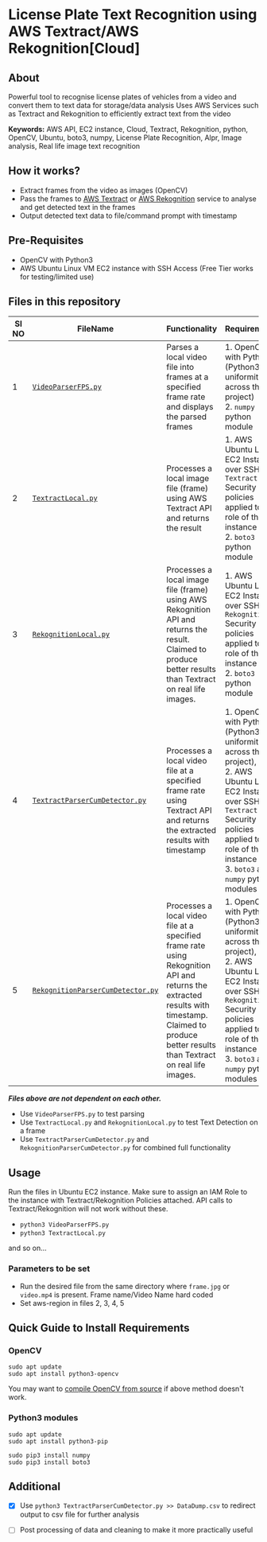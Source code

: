 # License Plate Text Recognition using AWS Textract/AWS Rekognition[Cloud]

## About
Powerful tool to recognise license plates of vehicles from a video and convert them to text data for storage/data analysis
Uses AWS Services such as Textract and Rekognition to efficiently extract text from the video


**Keywords:** AWS API, EC2 instance, Cloud, Textract, Rekognition, python, OpenCV, Ubuntu, boto3, numpy, License Plate Recognition, Alpr, Image analysis, Real life image text recognition 
## How it works?  

 - Extract frames from the video as images (OpenCV)
 - Pass the frames to [AWS Textract](https://docs.aws.amazon.com/textract/latest/dg/how-it-works.html) or [AWS Rekognition](https://aws.amazon.com/rekognition) service to analyse and get detected text in the frames
 - Output detected text data to file/command prompt with timestamp

## Pre-Requisites

 - OpenCV with Python3
 - AWS Ubuntu Linux VM EC2 instance with SSH Access (Free Tier works for testing/limited use)

## Files in this repository


| Sl NO|FileName|Functionality  | Requirements|
|--|--|--|--|
| 1| [`VideoParserFPS.py`](https://github.com/yakshaG/aws-LicensePlateRecognition/blob/master/VideoParserFPS.py) | Parses a local video file into frames at a specified frame rate and displays the parsed frames | 1. OpenCV with Python (Python3 for uniformity across the project)<br> 2. `numpy` python module|
| 2| [`TextractLocal.py`](https://github.com/yakshaG/aws-LicensePlateRecognition/blob/master/TextractLocal.py)| Processes a local image file (frame) using AWS Textract API and returns the result | 1. AWS Ubuntu Linux EC2 Instance over SSH with `Textract` Security policies applied to IAM role of the instance <br> 2. `boto3` python module|
| 3| [`RekognitionLocal.py`](https://github.com/yakshaG/aws-LicensePlateRecognition/blob/master/RekognitionLocal.py)| Processes a local image file (frame) using AWS Rekognition API and returns the result. Claimed to produce better results than Textract on real life images. | 1. AWS Ubuntu Linux EC2 Instance over SSH with `Rekognition` Security policies applied to IAM role of the instance <br> 2. `boto3` python module|
| 4|[`TextractParserCumDetector.py`](https://github.com/yakshaG/aws-LicensePlateRecognition/blob/master/TextractParserCumDetector.py) | Processes a local video file at a specified frame rate using Textract API and returns the extracted results with timestamp | 1. OpenCV with Python (Python3 for uniformity across the project), <br> 2. AWS Ubuntu Linux EC2 Instance over SSH with `Textract` Security policies applied to IAM role of the instance <br> 3. `boto3` and `numpy` python modules|
| 5|[`RekognitionParserCumDetector.py`](https://github.com/yakshaG/aws-LicensePlateRecognition/blob/master/RekognitionParserCumDetector.py) | Processes a local video file at a specified frame rate using Rekognition API and returns the extracted results with timestamp. Claimed to produce better results than Textract on real life images. | 1. OpenCV with Python (Python3 for uniformity across the project), <br> 2. AWS Ubuntu Linux EC2 Instance over SSH with `Rekognition` Security policies applied to IAM role of the instance <br> 3. `boto3` and `numpy` python modules|

***Files above are not dependent on each other.***

 - Use `VideoParserFPS.py` to test parsing
 - Use `TextractLocal.py` and `RekognitionLocal.py` to test Text Detection on a frame
 - Use  `TextractParserCumDetector.py` and `RekognitionParserCumDetector.py` for combined full functionality

## Usage
Run the files in Ubuntu EC2 instance. Make sure to assign an IAM Role to the instance with Textract/Rekognition Policies attached. API calls to Textract/Rekognition will not work without these.
 - `python3 VideoParserFPS.py` 
 - `python3 TextractLocal.py`

and so on...
### Parameters to be set
 - Run the desired file from the same directory where `frame.jpg` or `video.mp4` is present. Frame name/Video Name hard coded
 - Set aws-region in files 2, 3, 4, 5

## Quick Guide to Install Requirements

### OpenCV
 ```
sudo apt update
sudo apt install python3-opencv
```
You may want to [compile OpenCV from source](https://docs.opencv.org/master/d2/de6/tutorial_py_setup_in_ubuntu.html) if above method doesn't work.

### Python3 modules
```
sudo apt update
sudo apt install python3-pip

sudo pip3 install numpy
sudo pip3 install boto3
```
## Additional

 - [x] Use `python3 TextractParserCumDetector.py >> DataDump.csv` to redirect output to csv file for further analysis
 - [ ] Post processing of data and cleaning to make it more practically useful

